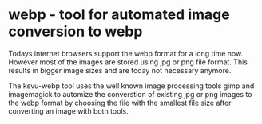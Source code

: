# webp - tool for automated image conversion to webp

Todays internet browsers support the webp format for a long time now.
However most of the images are stored using jpg or png file format. This
results in bigger image sizes and are today not necessary anymore.

The ksvu-webp tool uses the well known image processing tools gimp and
imagemagick to automize the converstion of existing jpg or png images to
the webp format by choosing the file with the smallest file size after
converting an image with both tools.
